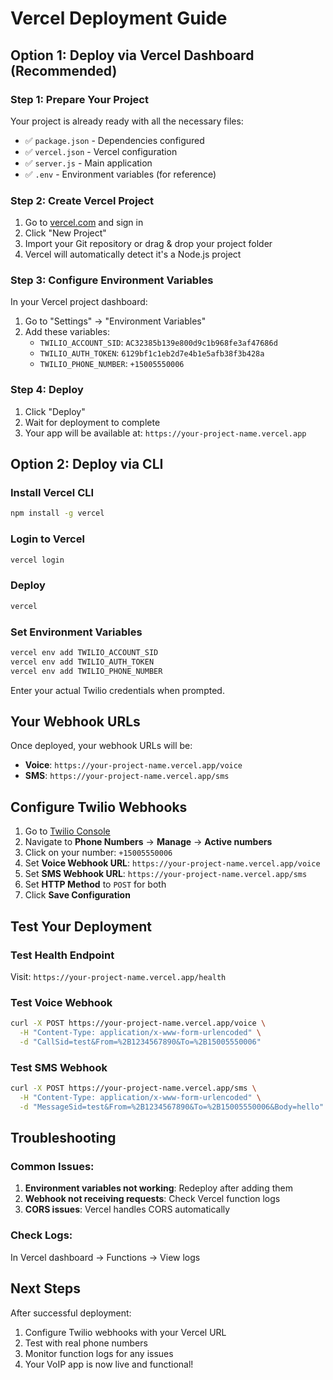 # Vercel Deployment Guide

## Option 1: Deploy via Vercel Dashboard (Recommended)

### Step 1: Prepare Your Project
Your project is already ready with all the necessary files:
- ✅ `package.json` - Dependencies configured
- ✅ `vercel.json` - Vercel configuration
- ✅ `server.js` - Main application
- ✅ `.env` - Environment variables (for reference)

### Step 2: Create Vercel Project
1. Go to [vercel.com](https://vercel.com) and sign in
2. Click "New Project"
3. Import your Git repository or drag & drop your project folder
4. Vercel will automatically detect it's a Node.js project

### Step 3: Configure Environment Variables
In your Vercel project dashboard:
1. Go to "Settings" → "Environment Variables"
2. Add these variables:
   - `TWILIO_ACCOUNT_SID`: `AC32385b139e800d9c1b968fe3af47686d`
   - `TWILIO_AUTH_TOKEN`: `6129bf1c1eb2d7e4b1e5afb38f3b428a`
   - `TWILIO_PHONE_NUMBER`: `+15005550006`

### Step 4: Deploy
1. Click "Deploy"
2. Wait for deployment to complete
3. Your app will be available at: `https://your-project-name.vercel.app`

## Option 2: Deploy via CLI

### Install Vercel CLI
```bash
npm install -g vercel
```

### Login to Vercel
```bash
vercel login
```

### Deploy
```bash
vercel
```

### Set Environment Variables
```bash
vercel env add TWILIO_ACCOUNT_SID
vercel env add TWILIO_AUTH_TOKEN
vercel env add TWILIO_PHONE_NUMBER
```
Enter your actual Twilio credentials when prompted.

## Your Webhook URLs

Once deployed, your webhook URLs will be:
- **Voice**: `https://your-project-name.vercel.app/voice`
- **SMS**: `https://your-project-name.vercel.app/sms`

## Configure Twilio Webhooks

1. Go to [Twilio Console](https://console.twilio.com/)
2. Navigate to **Phone Numbers** → **Manage** → **Active numbers**
3. Click on your number: `+15005550006`
4. Set **Voice Webhook URL**: `https://your-project-name.vercel.app/voice`
5. Set **SMS Webhook URL**: `https://your-project-name.vercel.app/sms`
6. Set **HTTP Method** to `POST` for both
7. Click **Save Configuration**

## Test Your Deployment

### Test Health Endpoint
Visit: `https://your-project-name.vercel.app/health`

### Test Voice Webhook
```bash
curl -X POST https://your-project-name.vercel.app/voice \
  -H "Content-Type: application/x-www-form-urlencoded" \
  -d "CallSid=test&From=%2B1234567890&To=%2B15005550006"
```

### Test SMS Webhook
```bash
curl -X POST https://your-project-name.vercel.app/sms \
  -H "Content-Type: application/x-www-form-urlencoded" \
  -d "MessageSid=test&From=%2B1234567890&To=%2B15005550006&Body=hello"
```

## Troubleshooting

### Common Issues:
1. **Environment variables not working**: Redeploy after adding them
2. **Webhook not receiving requests**: Check Vercel function logs
3. **CORS issues**: Vercel handles CORS automatically

### Check Logs:
In Vercel dashboard → Functions → View logs

## Next Steps

After successful deployment:
1. Configure Twilio webhooks with your Vercel URL
2. Test with real phone numbers
3. Monitor function logs for any issues
4. Your VoIP app is now live and functional!
